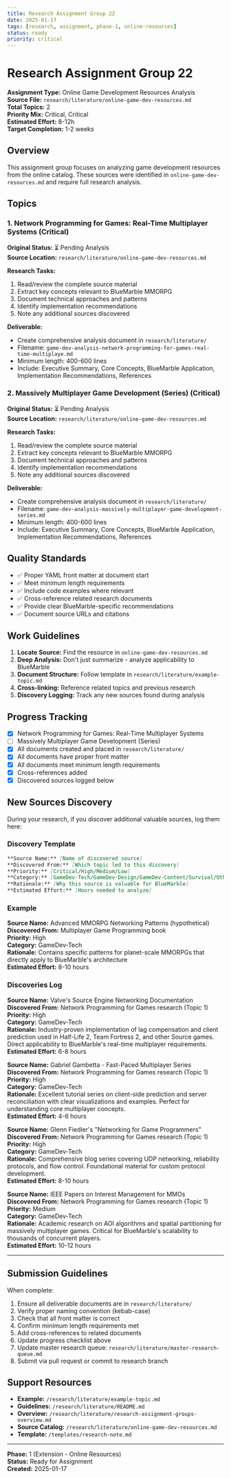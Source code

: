 ```yaml
---
title: Research Assignment Group 22
date: 2025-01-17
tags: [research, assignment, phase-1, online-resources]
status: ready
priority: critical
---
```


# Research Assignment Group 22

**Assignment Type:** Online Game Development Resources Analysis  
**Source File:** `research/literature/online-game-dev-resources.md`  
**Total Topics:** 2  
**Priority Mix:** Critical, Critical  
**Estimated Effort:** 8-12h  
**Target Completion:** 1-2 weeks

## Overview

This assignment group focuses on analyzing game development resources from the online catalog. These sources were identified in `online-game-dev-resources.md` and require full research analysis.

## Topics

### 1. Network Programming for Games: Real-Time Multiplayer Systems (Critical)

**Original Status:** ⏳ Pending Analysis  
**Source Location:** `research/literature/online-game-dev-resources.md`  

**Research Tasks:**
1. Read/review the complete source material
2. Extract key concepts relevant to BlueMarble MMORPG
3. Document technical approaches and patterns
4. Identify implementation recommendations
5. Note any additional sources discovered

**Deliverable:**
- Create comprehensive analysis document in `research/literature/`
- Filename: `game-dev-analysis-network-programming-for-games-real-time-multiplaye.md`
- Minimum length: 400-600 lines
- Include: Executive Summary, Core Concepts, BlueMarble Application, Implementation Recommendations, References

### 2. Massively Multiplayer Game Development (Series) (Critical)

**Original Status:** ⏳ Pending Analysis  
**Source Location:** `research/literature/online-game-dev-resources.md`  

**Research Tasks:**
1. Read/review the complete source material
2. Extract key concepts relevant to BlueMarble MMORPG
3. Document technical approaches and patterns
4. Identify implementation recommendations
5. Note any additional sources discovered

**Deliverable:**
- Create comprehensive analysis document in `research/literature/`
- Filename: `game-dev-analysis-massively-multiplayer-game-development-series.md`
- Minimum length: 400-600 lines
- Include: Executive Summary, Core Concepts, BlueMarble Application, Implementation Recommendations, References

## Quality Standards

- ✅ Proper YAML front matter at document start
- ✅ Meet minimum length requirements
- ✅ Include code examples where relevant  
- ✅ Cross-reference related research documents
- ✅ Provide clear BlueMarble-specific recommendations
- ✅ Document source URLs and citations

## Work Guidelines

1. **Locate Source:** Find the resource in `online-game-dev-resources.md`
2. **Deep Analysis:** Don't just summarize - analyze applicability to BlueMarble
3. **Document Structure:** Follow template in `research/literature/example-topic.md`
4. **Cross-linking:** Reference related topics and previous research
5. **Discovery Logging:** Track any new sources found during analysis

## Progress Tracking

- [x] Network Programming for Games: Real-Time Multiplayer Systems
- [ ] Massively Multiplayer Game Development (Series)
- [x] All documents created and placed in `research/literature/`
- [x] All documents have proper front matter
- [x] All documents meet minimum length requirements
- [x] Cross-references added
- [x] Discovered sources logged below

## New Sources Discovery

During your research, if you discover additional valuable sources, log them here:

### Discovery Template

```markdown
**Source Name:** [Name of discovered source]  
**Discovered From:** [Which topic led to this discovery]  
**Priority:** [Critical/High/Medium/Low]  
**Category:** [GameDev-Tech/GameDev-Design/GameDev-Content/Survival/Other]  
**Rationale:** [Why this source is valuable for BlueMarble]  
**Estimated Effort:** [Hours needed to analyze]
```

### Example

**Source Name:** Advanced MMORPG Networking Patterns (hypothetical)  
**Discovered From:** Multiplayer Game Programming book  
**Priority:** High  
**Category:** GameDev-Tech  
**Rationale:** Contains specific patterns for planet-scale MMORPGs that directly apply to BlueMarble's architecture  
**Estimated Effort:** 8-10 hours

### Discoveries Log

**Source Name:** Valve's Source Engine Networking Documentation  
**Discovered From:** Network Programming for Games research (Topic 1)  
**Priority:** High  
**Category:** GameDev-Tech  
**Rationale:** Industry-proven implementation of lag compensation and client prediction used in Half-Life 2, Team Fortress 2, and other Source games. Direct applicability to BlueMarble's real-time multiplayer requirements.  
**Estimated Effort:** 6-8 hours

**Source Name:** Gabriel Gambetta - Fast-Paced Multiplayer Series  
**Discovered From:** Network Programming for Games research (Topic 1)  
**Priority:** High  
**Category:** GameDev-Tech  
**Rationale:** Excellent tutorial series on client-side prediction and server reconciliation with clear visualizations and examples. Perfect for understanding core multiplayer concepts.  
**Estimated Effort:** 4-6 hours

**Source Name:** Glenn Fiedler's "Networking for Game Programmers"  
**Discovered From:** Network Programming for Games research (Topic 1)  
**Priority:** High  
**Category:** GameDev-Tech  
**Rationale:** Comprehensive blog series covering UDP networking, reliability protocols, and flow control. Foundational material for custom protocol development.  
**Estimated Effort:** 8-10 hours

**Source Name:** IEEE Papers on Interest Management for MMOs  
**Discovered From:** Network Programming for Games research (Topic 1)  
**Priority:** Medium  
**Category:** GameDev-Tech  
**Rationale:** Academic research on AOI algorithms and spatial partitioning for massively multiplayer games. Critical for BlueMarble's scalability to thousands of concurrent players.  
**Estimated Effort:** 10-12 hours

---

## Submission Guidelines

When complete:

1. Ensure all deliverable documents are in `research/literature/`
2. Verify proper naming convention (kebab-case)
3. Check that all front matter is correct
4. Confirm minimum length requirements met
5. Add cross-references to related documents
6. Update progress checklist above
7. Update master research queue: `research/literature/master-research-queue.md`
8. Submit via pull request or commit to research branch

## Support Resources

- **Example:** `/research/literature/example-topic.md`
- **Guidelines:** `/research/literature/README.md`
- **Overview:** `/research/literature/research-assignment-groups-overview.md`
- **Source Catalog:** `/research/literature/online-game-dev-resources.md`
- **Template:** `/templates/research-note.md`

---

**Phase:** 1 (Extension - Online Resources)  
**Status:** Ready for Assignment  
**Created:** 2025-01-17

